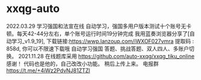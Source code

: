 # xxqg-auto
2022.03.29
学习强国和法宣在线 自动学习，强国多用户版本测试十个账号无卡顿。每天42-44分左右，单个账号运行时间19分钟完成
我用蓝奏浏览器分享了[自动学习_v1.9_19], 下载链接:https://wwp.lanzoup.com/iWXOF027vmra  提取码 : 858d, 你可以不限速下载哦
自动学习强国 答题、挑战答题、双人四人、多账户切换。
2021.11.28
在线题库采用 https://github.com/auto-xxqg/xxqg_tiku_online  感谢！
代码也是他的，自己改改小功能。
稍后上传上来。
电报群 https://t.me/+4iWz2PdvNJ81ZTZl
